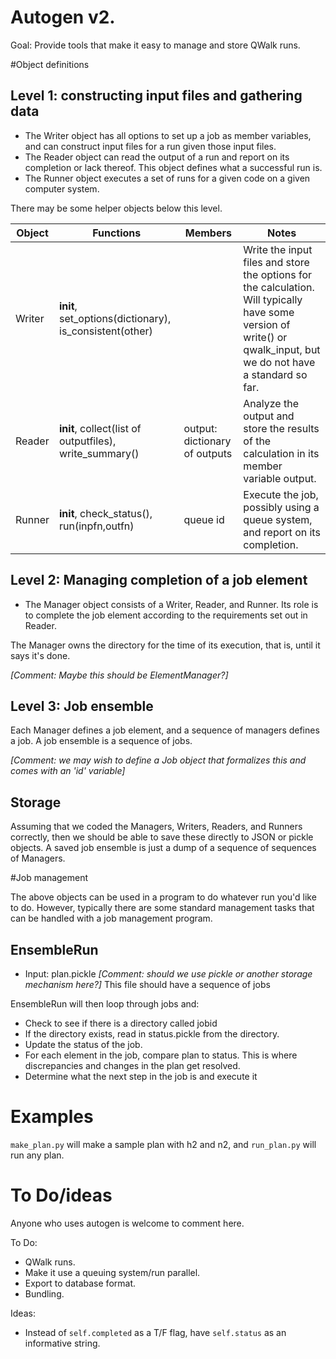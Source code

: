 
# Autogen v2.

Goal: Provide tools that make it easy to manage and store QWalk runs.

#Object definitions

## Level 1: constructing input files and gathering data

 * The Writer object has all options to set up a job as member variables, and can construct input files for a run given those input files.
 * The Reader object can read the output of a run and report on its completion or lack thereof. This object defines what a successful run is. 
 * The Runner object executes a set of runs for a given code on a given computer system.

There may be some helper objects below this level.

| Object | Functions                                               | Members                       | Notes                                                                                                                                                              |
|--------|---------------------------------------------------------|-------------------------------|--------------------------------------------------------------------------------------------------------------------------------------------------------------------|
| Writer | __init__, set\_options(dictionary), is\_consistent(other) |                               | Write the input files and store the options for the calculation. Will typically have some version of write() or qwalk\_input, but we do not have a standard so far. |
| Reader | __init__, collect(list of outputfiles), write\_summary() | output: dictionary of outputs | Analyze the output and store the results of the calculation in its member variable output.                                                                         |
| Runner | __init__, check\_status(), run(inpfn,outfn)              | queue id                      | Execute the job, possibly using a queue system, and report on its completion.                                                                                      |


## Level 2: Managing completion of a job element

 * The Manager object consists of a Writer, Reader, and Runner. Its role is to complete the job element according to the requirements set out in Reader.

The Manager owns the directory for the time of its execution, that is, until it says it's done.

*[Comment: Maybe this should be ElementManager?]*

## Level 3: Job ensemble
 
Each Manager defines a job element, and a sequence of managers defines a job. A job ensemble is a sequence of jobs. 

*[Comment: we may wish to define a Job object that formalizes this and comes with an 'id' variable]*

## Storage

Assuming that we coded the Managers, Writers, Readers, and Runners correctly, then we should be able to save these directly to JSON or pickle objects. A saved job ensemble is just a dump of a sequence of sequences of Managers.

#Job management

The above objects can be used in a program to do whatever run you'd like to do. However, typically there are some standard management tasks that can be handled with a job management program. 


## EnsembleRun

 * Input: plan.pickle *[Comment: should we use pickle or another storage mechanism here?]* This file should have a sequence of jobs

EnsembleRun will then loop through jobs and:
 * Check to see if there is a directory called jobid
 * If the directory exists, read in status.pickle from the directory.
 * Update the status of the job.
 * For each element in the job, compare plan to status. This is where discrepancies and changes in the plan get resolved.
 * Determine what the next step in the job is and execute it

# Examples

`make_plan.py` will make a sample plan with h2 and n2, and `run_plan.py` will run any plan.

# To Do/ideas
Anyone who uses autogen is welcome to comment here.

To Do:
 * QWalk runs.
 * Make it use a queuing system/run parallel.
 * Export to database format.
 * Bundling.

Ideas:
 * Instead of `self.completed` as a T/F flag, have `self.status` as an informative string.
